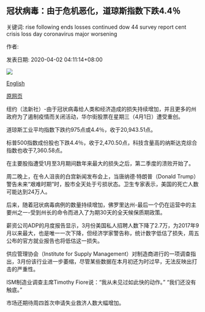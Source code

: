 ## 冠状病毒：由于危机恶化，道琼斯指数下跌4.4％

关键词: rise following ends losses continued dow 44 survey report cent crisis loss day coronavirus major worsening

作者: 

发表日期: 2020-04-02 04:11:14+08:00

![](https://www.straitstimes.com/sites/default/files/media-youtube/f_rq8b990xU.jpg)

[English](Coronavirus%3A%20Dow%20ends%20with%204.4%25%20loss%20on%20worsening%20crisis.md)

[原网页](https://www.straitstimes.com/business/companies-markets/coronavirus-dow-falls-600-points-to-start-second-quarter-as-anxiety-grows)

纽约（法新社）-由于冠状病毒给人类和经济造成的损失持续增加，并且更多的州政府为了遏制疫情而关闭活动，华尔街股票在星期三（4月1日）遭受重创。

道琼斯工业平均指数下跌约975点或4.4％，收于20,943.51点。

标普500指数成份股也下跌4.4％，收于2,470.50点，科技含量高的纳斯达克综合指数也收于7,360.58点。

在主要股指遭受1月至3月期间数年来最大的损失之后，第二季度的溃败开始了。

周二晚上，在令人沮丧的白宫新闻发布会上，当唐纳德·特朗普（Donald Trump）警告未来“艰难时期”时，股市全天处于亏损状态。卫生专家表示，美国的死亡人数可能达到24万人。

后来，随着冠状病毒病例的数量持续增加，佛罗里达州-最后一个仍在运营中的主要州之一-受到州长的命令而进入了为期30天的全天候保质期政策。

薪资公司ADP的月度报告显示，3月份美国私人招聘人数下降了2.7万，为2017年9月以来最大，也是唯一一次下降，但经济学家警告称，统计数字低估了损失，周五公布的官方就业报告也将低估这一损失。

供应管理协会（Institute for Supply Management）对制造商进行的一项调查指出，3月份该行业进一步萎缩，尽管某些数据在本月初还为时过早，无法反映出打击的严重性。

ISM制造业调查主席Timothy Fiore说：“我从未见过如此快的动作。” “我们还没有触底。”

市场还期待周四首次申请失业救济人数大幅增加。